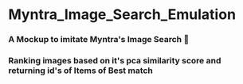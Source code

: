 # Myntra_Image_Search_Emulation
### A Mockup to imitate Myntra's Image Search 👔
### Ranking images based on it's pca similarity score and returning id's of Items of Best match 
